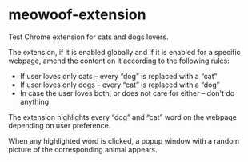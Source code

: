 # meowoof-extension

Test Chrome extension for cats and dogs lovers.

The extension, if it is enabled globally and if it is enabled for a specific webpage, amend the content on it according to the following rules:
- If user loves only cats – every “dog” is replaced with a “cat”
- If user loves only dogs – every “cat” is replaced with a “dog”
- In case the user loves both, or does not care for either – don't do anything

The extension highlights every “dog” and “cat” word on the webpage depending on user preference.

When any highlighted word is clicked, a popup window with a random picture of the corresponding animal appears.

